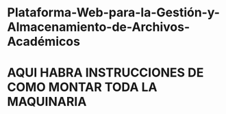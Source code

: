 # Plataforma-Web-para-la-Gestión-y-Almacenamiento-de-Archivos-Académicos
# AQUI HABRA INSTRUCCIONES DE COMO MONTAR TODA LA MAQUINARIA
